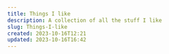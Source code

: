 ```yaml
---
title: Things I like
description: A collection of all the stuff I like
slug: Things-I-like
created: 2023-10-16T12:21
updated: 2023-10-16T16:42
---
```


